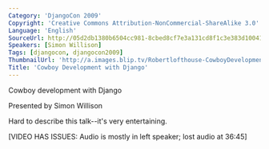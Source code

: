 ```yaml
---
Category: 'DjangoCon 2009'
Copyright: 'Creative Commons Attribution-NonCommercial-ShareAlike 3.0'
Language: 'English'
SourceUrl: http://05d2db1380b6504cc981-8cbed8cf7e3a131cd8f1c3e383d10041.r93.cf2.rackcdn.com/djangocon-2009/24_cowboy-development-with-django.ogv
Speakers: [Simon Willison]
Tags: [djangocon, djangocon2009]
ThumbnailUrl: 'http://a.images.blip.tv/Robertlofthouse-CowboyDevelopmentWithDjango354.png'
Title: 'Cowboy Development with Django'
---
```

Cowboy development with Django

  
Presented by Simon Willison

  
Hard to describe this talk--it's very entertaining.

  
[VIDEO HAS ISSUES: Audio is mostly in left speaker; lost audio at 36:45]


